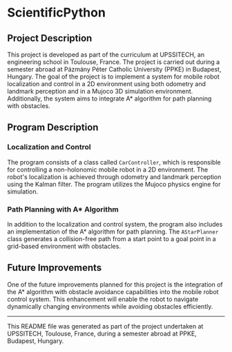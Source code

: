 # ScientificPython

## Project Description

This project is developed as part of the curriculum at UPSSITECH, an engineering school in Toulouse, France. The project is carried out during a semester abroad at Pázmány Péter Catholic University (PPKE) in Budapest, Hungary. The goal of the project is to implement a system for mobile robot localization and control in a 2D environment using both odometry and landmark perception and in a Mujoco 3D simulation environment. Additionally, the system aims to integrate A* algorithm for path planning with obstacles.

## Program Description

### Localization and Control
The program consists of a class called `CarController`, which is responsible for controlling a non-holonomic mobile robot in a 2D environment. The robot's localization is achieved through odometry and landmark perception using the Kalman filter. The program utilizes the Mujoco physics engine for simulation.

### Path Planning with A* Algorithm
In addition to the localization and control system, the program also includes an implementation of the A* algorithm for path planning. The `AStarPlanner` class generates a collision-free path from a start point to a goal point in a grid-based environment with obstacles.

## Future Improvements
One of the future improvements planned for this project is the integration of the A* algorithm with obstacle avoidance capabilities into the mobile robot control system. This enhancement will enable the robot to navigate dynamically changing environments while avoiding obstacles efficiently.

---
This README file was generated as part of the project undertaken at UPSSITECH, Toulouse, France, during a semester abroad at PPKE, Budapest, Hungary.
